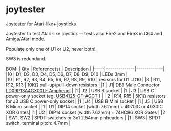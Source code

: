 # joytester
Joytester for Atari-like+ joysticks

Joytester to test Atari-like joystick -- tests also Fire2 and Fire3 in C64 and Amiga/Atari mode.

Populate only one of U1 or U2, never both!

SW3 is redundand.

BOM:
| Qty	| Reference(s) | Description |
|-----|--------------|-------------|
|10 | D1, D2, D3, D4, D5, D6, D7, D8, D9, D10 | LEDs 3mm |  
|10 | R1, R2, R3, R4, R5, R6, R7, R8, R9, R10 | resisors for D1...D10 |
|3 | R11, R12, R13 | 10KΩ pull-up/pull-down resistors |
|1 | J1| DB9 Male Connector <a href="https://www.tme.eu/pl/en/details/ld09p13a4gx00lf/d-sub-plugs-and-sockets/amphenol-communications-solutions/">LD09P13A4GX00LF Amphenol</a> |
|1 | J2 | USB B socket |
|1 | J3 | USB C power-only socket (eg.  <a href="https://www.tme.eu/pl/en/details/usb4125-gf-a/usb-ieee1394-connectors/gct/">USB4125-GF-AGCT</a> ) |
| 2 | R14, R15 | 5K1Ω resistors for J3 USB C power-only socket |
|1 | J4 | USB B Mini socket |
|1 | J5 | USB B Micro socket |
|1 | U1 | DIP14 socket (width 7.62mm) + 4070IC or 4030IC XOR Gates|
|1 | U2 | DIP14 socket (width 7.62mm) + 74HC86 XOR Gates |
|2 | SW1, SW2 | SPDT switches or 3x1 2.54mm pinheaders |
|1 | SW3 | SPDT switch, terminal pitch: 4.7mm | 
